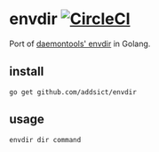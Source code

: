 envdir [![CircleCI](https://circleci.com/gh/addsict/envdir.svg?style=svg)](https://circleci.com/gh/addsict/envdir)
===

Port of [daemontools' envdir](https://cr.yp.to/daemontools/envdir.html) in Golang.

install
---
```
go get github.com/addsict/envdir
```

usage
---
```
envdir dir command
```
